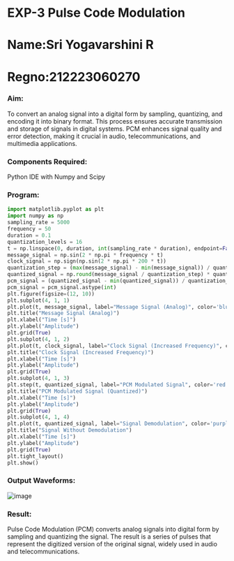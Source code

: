 # EXP-3 Pulse Code Modulation
# Name:Sri Yogavarshini R
# Regno:212223060270

### Aim:
To convert an analog signal into a digital form by sampling, quantizing, and encoding it into binary format. This process ensures accurate transmission and storage of signals in digital systems. PCM enhances signal quality and error detection, making it crucial in audio, telecommunications, and multimedia applications.

### Components Required:
Python IDE with Numpy and Scipy

### Program:
```python
import matplotlib.pyplot as plt
import numpy as np
sampling_rate = 5000
frequency = 50
duration = 0.1
quantization_levels = 16
t = np.linspace(0, duration, int(sampling_rate * duration), endpoint=False)
message_signal = np.sin(2 * np.pi * frequency * t)
clock_signal = np.sign(np.sin(2 * np.pi * 200 * t))
quantization_step = (max(message_signal) - min(message_signal)) / quantization_levels
quantized_signal = np.round(message_signal / quantization_step) * quantization_step
pcm_signal = (quantized_signal - min(quantized_signal)) / quantization_step
pcm_signal = pcm_signal.astype(int)
plt.figure(figsize=(12, 10))
plt.subplot(4, 1, 1)
plt.plot(t, message_signal, label="Message Signal (Analog)", color='blue')
plt.title("Message Signal (Analog)")
plt.xlabel("Time [s]")
plt.ylabel("Amplitude")
plt.grid(True)
plt.subplot(4, 1, 2)
plt.plot(t, clock_signal, label="Clock Signal (Increased Frequency)", color='green')
plt.title("Clock Signal (Increased Frequency)")
plt.xlabel("Time [s]")
plt.ylabel("Amplitude")
plt.grid(True)
plt.subplot(4, 1, 3)
plt.step(t, quantized_signal, label="PCM Modulated Signal", color='red')
plt.title("PCM Modulated Signal (Quantized)")
plt.xlabel("Time [s]")
plt.ylabel("Amplitude")
plt.grid(True)
plt.subplot(4, 1, 4)
plt.plot(t, quantized_signal, label="Signal Demodulation", color='purple', linestyle='--')
plt.title("Signal Without Demodulation")
plt.xlabel("Time [s]")
plt.ylabel("Amplitude")
plt.grid(True)
plt.tight_layout()
plt.show()
```
### Output Waveforms:

![image](https://github.com/user-attachments/assets/b7cec6f3-f70f-4063-b94a-064863652f6d)

### Result:
Pulse Code Modulation (PCM) converts analog signals into digital form by sampling and quantizing the signal. The result is a series of pulses that represent the digitized version of the original signal, widely used in audio and telecommunications.
